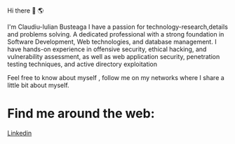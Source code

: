  Hi there  👋  🌎

I'm Claudiu-Iulian Busteaga
I have a passion for technology-research,details and problems solving.
A dedicated professional with a strong foundation in Software Development, Web technologies, and database management.
I have hands-on experience in offensive security, ethical hacking, and vulnerability assessment, as well as web application security, penetration testing techniques, and active directory exploitation

Feel free to know about myself , follow me on my networks where I share a little bit about myself.


 # Find me around the web:
 [Linkedin](https://www.linkedin.com/in/claudiu-iulian-busteaga/)

